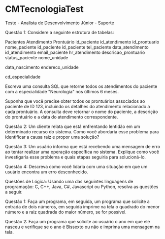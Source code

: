 # CMTecnologiaTest

Teste - Analista de Desenvolvimento Júnior - Suporte


Questão 1: Considere a seguinte estrutura de tabelas:


Pacientes
Atendimento
Prontuário
id_paciente 
id_atendimento 
id_prontuario
nome_paciente 
id_paciente 
id_paciente
tel_paciente 
data_atendimento 
id_atendimento
email_paciente 
hr_atendimento 
descricao_prontuario
status_paciente 
nome_unidade 


data_nascimento 
endereco_unidade 




cd_especialidade





Escreva uma consulta SQL que retorne todos os atendimentos do paciente com a especialidade "Neurologia" nos últimos 6 meses.

Suponha que você precise obter todos os prontuários associados ao paciente de ID 123, incluindo os detalhes do atendimento relacionado a cada prontuário. A consulta deve retornar o nome do paciente, a descrição do prontuário e a data do atendimento correspondente.

Questão 2: Um cliente relata que está enfrentando lentidão em um determinado recurso do sistema. Como você abordaria esse problema para identificar a causa raiz e propor uma solução?

Questão 3: Um usuário informa que está recebendo uma mensagem de erro ao tentar realizar uma operação específica no sistema. Explique como você investigaria esse problema e quais etapas seguiria para solucioná-lo.

Questão 4: Descreva como você lidaria com uma situação em que um usuário encontra um erro desconhecido.




Questões de Lógica: Usando uma das seguintes linguagens de programação: C, C++, Java, C#, Javascript ou Python, resolva as questões a seguir.

Questão 1: Faça um programa, em seguida, um programa que solicite a entrada de dois números, em seguida imprime na tela o quadrado do menor número e a raiz quadrada do maior número, se for possível.

Questão 2: Faça um programa que solicite ao usuário o ano em que ele nasceu e verifique se o ano é Bissexto ou não e imprima uma mensagem na tela.
